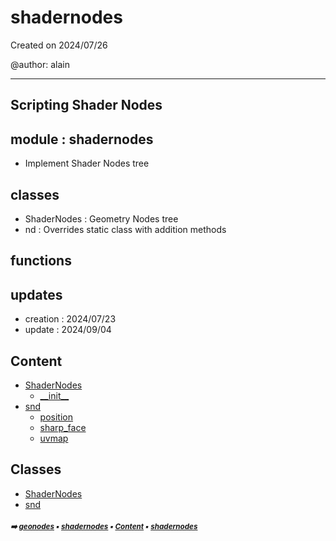 # shadernodes

Created on 2024/07/26

@author: alain

-----------------------------------------------------
Scripting Shader Nodes
-----------------------------------------------------

module : shadernodes
--------------------
- Implement Shader Nodes tree

classes
-------
- ShaderNodes      : Geometry Nodes tree
- nd               : Overrides static class with addition methods

functions
---------

updates
-------
- creation : 2024/07/23
- update : 2024/09/04

## Content

- [ShaderNodes](shade1-shade1-shadernodes.md#shadernodes)
  - [\_\_init__](shade1-shade1-shadernodes.md#__init__)
- [snd](shade1-shade1-snd.md#snd)
  - [position](shade1-shade1-snd.md#position)
  - [sharp_face](shade1-shade1-snd.md#sharp_face)
  - [uvmap](shade1-shade1-snd.md#uvmap)

## Classes



- [ShaderNodes](shade1-shade1-shadernodes.md#shadernodes)
- [snd](shade1-shade1-snd.md#snd)

##### <sub>:arrow_right: [geonodes](index.md#geonodes) :black_small_square: [shadernodes](shade1-shade1---shadernodes.md#shadernodes) :black_small_square: [Content](shade1-shade1---shadernodes.md#content) :black_small_square: [shadernodes](shade1-shade1---shadernodes.md#shadernodes)</sub>